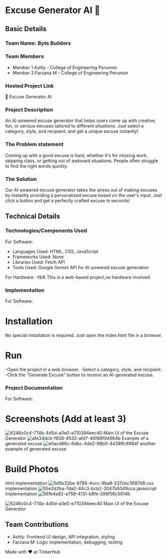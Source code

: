 #  Excuse Generator AI 🎯


## Basic Details
### Team Name: Byte Builders


### Team Members
- Member 1:Ashly - College of Engineering Perumon
- Member 2:Farzana M - College of Engineering Perumon



### Hosted Project Link
🔗 Excuse Generator AI

### Project Description
An AI-powered excuse generator that helps users come up with creative, fun, or serious excuses tailored to different situations. Just select a category, style, and recipient, and get a unique excuse instantly!

### The Problem statement
Coming up with a good excuse is hard, whether it's for missing work, skipping class, or getting out of awkward situations. People often struggle to find the right words quickly.


### The Solution
Our AI-powered excuse generator takes the stress out of making excuses by instantly providing a personalized excuse based on the user's input. Just click a button and get a perfectly crafted excuse in seconds!



## Technical Details
### Technologies/Components Used
For Software:
- Languages Used: HTML, CSS, JavaScript
- Frameworks Used: None
- Libraries Used: Fetch API
- Tools Used: Google Gemini API for AI-powered excuse generation

For Hardware:
-N/A This is a web-based project,no hardware involved

### Implementation
For Software:
# Installation
No special installation is required. Just open the index.html file in a browser.
# Run
 -Open the project in a web browser.
 -Select a category, style, and recipient.
-Click the "Generate Excuse" button to receive an AI-generated excuse.

### Project Documentation
For Software:

# Screenshots (Add at least 3)
![6246c0c4-774b-4d5d-a0e0-e710394eec40](https://github.com/user-attachments/assets/8604140a-fb23-43b7-b9b5-44919befb26f)
Main UI of the Excuse Generator
![afe34dcb-f608-4532-afd7-40f88f94964b](https://github.com/user-attachments/assets/d2b12780-7a51-43e5-aabb-98f4c60045a2)
Example of a generated excuse
![e0acd86c-6dbc-4de2-98b0-4438ffc6984f](https://github.com/user-attachments/assets/ff75a82d-a895-4b77-89ed-56b03685acba)
another example of generated excuse

# Build Photos
html implementation
![0d5b32be-8786-4ccc-9ba9-237cbc3687d8](https://github.com/user-attachments/assets/10ab5a41-e00f-408f-a9e2-542735b1e67b)
css implementation
![55e2d2ba-7da2-44c3-bcb2-3047b5049cca](https://github.com/user-attachments/assets/1f3a5d69-9748-41b8-8bba-4e0e12b03500)
javascript implementation
![56fb4a82-a759-4131-b8fe-298f56c5614b](https://github.com/user-attachments/assets/baaacf82-7015-4993-97fb-57a325c9c276)

![6246c0c4-774b-4d5d-a0e0-e710394eec40](https://github.com/user-attachments/assets/8604140a-fb23-43b7-b9b5-44919befb26f)
Main UI of the Excuse Generator

## Team Contributions
- Ashly: Frontend UI design, API integration, styling
- Farzana M: Logic implementation, debugging, testing

Made with ❤️ at TinkerHub
